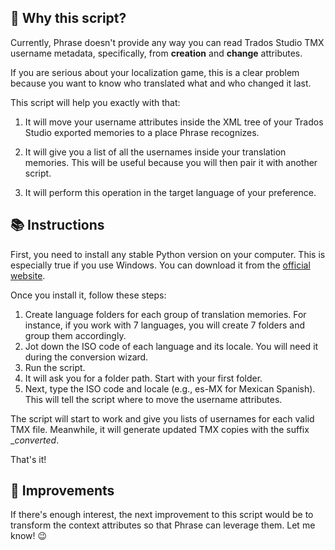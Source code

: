 ## 💭 Why this script?

Currently, Phrase doesn't provide any way you can read Trados Studio TMX username metadata, specifically, from **creation** and **change** attributes.

If you are serious about your localization game, this is a clear problem because you want to know who translated what and who changed it last.

This script will help you exactly with that:

1. It will move your username attributes inside the XML tree of your Trados Studio exported memories to a place Phrase recognizes.

2. It will give you a list of all the usernames inside your translation memories. This will be useful because you will then pair it with another script.

3. It will perform this operation in the target language of your preference.

## 📚 Instructions

First, you need to install any stable Python version on your computer. This is especially true if you use Windows. You can download it from the [official website]([url](https://www.python.org/)).

Once you install it, follow these steps:

1. Create language folders for each group of translation memories. For instance, if you work with 7 languages, you will create 7 folders and group them accordingly.
2. Jot down the ISO code of each language and its locale. You will need it during the conversion wizard.
3. Run the script.
4. It will ask you for a folder path. Start with your first folder.
5. Next, type the ISO code and locale (e.g., es-MX for Mexican Spanish). This will tell the script where to move the username attributes.

The script will start to work and give you lists of usernames for each valid TMX file. Meanwhile, it will generate updated TMX copies with the suffix __converted_.

That's it!

## 🧭 Improvements

If there's enough interest, the next improvement to this script would be to transform the context attributes so that Phrase can leverage them. Let me know! 😉
